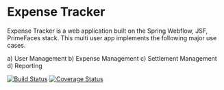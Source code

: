 Expense Tracker
===============

Expense Tracker is a web application built on the Spring Webflow, JSF, PrimeFaces stack. This multi user app implements the following major use cases.

a) User Management
b) Expense Management
c) Settlement Management
d) Reporting


[![Build Status](https://travis-ci.org/arunkpatra/expense-tracker.png?branch=master)](https://travis-ci.org/arunkpatra/expense-tracker)
[![Coverage Status](https://coveralls.io/repos/arunkpatra/expense-tracker/badge.png)](https://coveralls.io/r/arunkpatra/expense-tracker)

